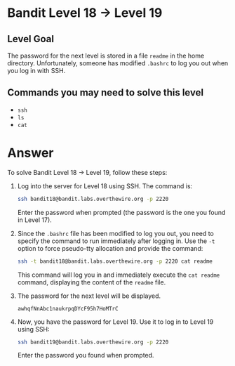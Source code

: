 # Bandit Level 18 → Level 19

## Level Goal

The password for the next level is stored in a file `readme` in the home directory. Unfortunately, someone has modified `.bashrc` to log you out when you log in with SSH.

## Commands you may need to solve this level

- `ssh`
- `ls`
- `cat`

# Answer

To solve Bandit Level 18 → Level 19, follow these steps:

1. Log into the server for Level 18 using SSH. The command is:

   ```bash
   ssh bandit18@bandit.labs.overthewire.org -p 2220
   ```

   Enter the password when prompted (the password is the one you found in Level 17).

2. Since the `.bashrc` file has been modified to log you out, you need to specify the command to run immediately after logging in. Use the `-t` option to force pseudo-tty allocation and provide the command:

   ```bash
   ssh -t bandit18@bandit.labs.overthewire.org -p 2220 cat readme
   ```

   This command will log you in and immediately execute the `cat readme` command, displaying the content of the `readme` file.

3. The password for the next level will be displayed.

   ```
   awhqfNnAbc1naukrpqDYcF95h7HoMTrC
   ```

4. Now, you have the password for Level 19. Use it to log in to Level 19 using SSH:

   ```bash
   ssh bandit19@bandit.labs.overthewire.org -p 2220
   ```

   Enter the password you found when prompted.
